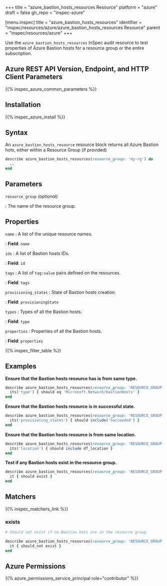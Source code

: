 +++
title = "azure_bastion_hosts_resources Resource"
platform = "azure"
draft = false
gh_repo = "inspec-azure"

[menu.inspec]
title = "azure_bastion_hosts_resources"
identifier = "inspec/resources/azure/azure_bastion_hosts_resources Resource"
parent = "inspec/resources/azure"
+++

Use the `azure_bastion_hosts_resources` InSpec audit resource to test properties of Azure Bastion hosts for a resource group or the entire subscription.

## Azure REST API Version, Endpoint, and HTTP Client Parameters

{{% inspec_azure_common_parameters %}}

## Installation

{{% inspec_azure_install %}}

## Syntax

An `azure_bastion_hosts_resource` resource block returns all Azure Bastion hots, either within a Resource Group (if provided)

```ruby
describe azure_bastion_hosts_resources(resource_group: 'my-rg') do
  ..
end
```

## Parameters

`resource_group` _(optional)_

: The name of the resource group.

## Properties

`name`
: A list of the unique resource names.

: **Field**: `name`

`ids`
: A list of Bastion hosts IDs.

: **Field**: `id`

`tags`
: A list of `tag:value` pairs defined on the resources.

: **Field**: `tags`

`provisioning_states`
: State of Bastion hosts creation.

: **Field**: `provisioningState`

`types`
: Types of all the Bastion hosts.

: **Field**: `type`

`properties`
: Properties of all the Bastion hosts.

: **Field**: `properties`

{{% inspec_filter_table %}}

## Examples

**Ensure that the Bastion hosts resource has is from same type.**

```ruby
describe azure_bastion_hosts_resources(resource_group: 'RESOURCE_GROUP') do
  its('type') { should eq 'Microsoft.Network/bastionHosts' }
end
```

**Ensure that the Bastion hosts resource is in successful state.**

```ruby
describe azure_bastion_hosts_resources(resource_group: 'RESOURCE_GROUP') do
  its('provisioning_states') { should include('Succeeded') }
end
```

**Ensure that the Bastion hosts resource is from same location.**

```ruby
describe azure_bastion_hosts_resources(resource_group: 'RESOURCE_GROUP') do
  its('location') { should include df_location }
end
```

**Test if any Bastion hosts exist in the resource group.**

```ruby
describe azure_bastion_hosts_resources(resource_group: 'RESOURCE_GROUP') do
  it { should exist }
end
```

## Matchers

{{% inspec_matchers_link %}}

### exists

```ruby
# Should not exist if no Bastion hots are in the resource group

describe azure_bastion_hosts_resources(resource_group: 'RESOURCE_GROUP') do
  it { should_not exist }
end
```

## Azure Permissions

{{% azure_permissions_service_principal role="contributor" %}}
